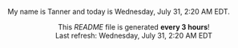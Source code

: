 My name is Tanner and today is Wednesday, July 31, 2:20 AM EDT.

<p align="center">This <i>README</i> file is generated <b>every 3 hours</b>!</br>Last refresh: Wednesday, July 31, 2:20 AM EDT<br /></p>
